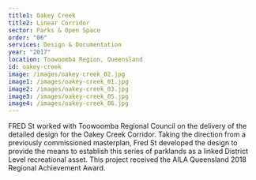 ```yaml
---
title1: Oakey Creek
title2: Linear Corridor
sector: Parks & Open Space
order: "06"
services: Design & Documentation
year: "2017"
location: Toowoomba Region, Queensland
id: oakey-creek
image: /images/oakey-creek_02.jpg
image1: /images/oakey-creek_01.jpg
image2: /images/oakey-creek_03.jpg
image3: /images/oakey-creek_05.jpg
image4: /images/oakey-creek_06.jpg
---
```


FRED St worked with Toowoomba Regional Council on the delivery of
the detailed design for the Oakey Creek Corridor. Taking the direction from a
previously commissioned masterplan, Fred St developed the design to provide
the means to establish this series of parklands as a linked District Level
recreational asset. This project received the AILA Queensland 2018 Regional
Achievement Award.
